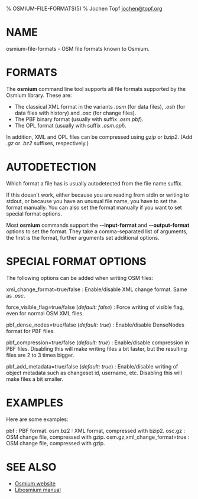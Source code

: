 % OSMIUM-FILE-FORMATS(5)
% Jochen Topf <jochen@topf.org>

# NAME

osmium-file-formats - OSM file formats known to Osmium.

# FORMATS

The **osmium** command line tool supports all file formats supported by the
Osmium library. These are:

* The classical XML format in the variants *.osm* (for data files),
  *.osh* (for data files with history) and *.osc* (for change files).
* The PBF binary format (usually with suffix *.osm.pbf*).
* The OPL format (usually with suffix *.osm.opl*).

In addition, XML and OPL files can be compressed using *gzip* or *bzip2*.
(Add *.gz* or *.bz2* suffixes, respectively.)

# AUTODETECTION

Which format a file has is usually autodetected from the file name suffix.

If this doesn't work, either because you are reading from stdin or writing to
stdout, or because you have an unusual file name, you have to set the format
manually. You can also set the format manually if you want to set special
format options.

Most **osmium** commands support the **--input-format** and **--output-format**
options to set the format. They take a comma-separated list of arguments, the
first is the format, further arguments set additional options.

# SPECIAL FORMAT OPTIONS

The following options can be added when writing OSM files:

xml_change_format=true/false
:   Enable/disable XML change format. Same as *.osc*.

force_visible_flag=true/false (*default: false*)
:   Force writing of visible flag, even for normal OSM XML files.

pbf_dense_nodes=true/false (*default: true*)
:   Enable/disable DenseNodes format for PBF files. 

pbf_compression=true/false (*default: true*)
:   Enable/disable compression in PBF files. Disabling this will make writing
    files a bit faster, but the resulting files are 2 to 3 times bigger.

pbf_add_metadata=true/false (*default: true*)
:   Enable/disable writing of object metadata such as changeset id, username,
    etc. Disabling this will make files a bit smaller.

# EXAMPLES

Here are some examples:

pbf
:   PBF format.
osm.bz2
:   XML format, compressed with bzip2.
osc.gz
:   OSM change file, compressed with gzip.
osm.gz,xml_change_format=true
:   OSM change file, compressed with gzip.


# SEE ALSO

* [Osmium website](http://osmcode.org/osmium)
* [Libosmium manual](http://osmcode.org/libosmium/manual/libosmium-manual.html)

